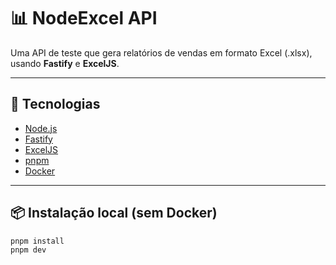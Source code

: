 # 📊 NodeExcel API

Uma API de teste que gera relatórios de vendas em formato Excel (.xlsx), usando **Fastify** e **ExcelJS**.

---

## 🚀 Tecnologias

- [Node.js](https://nodejs.org)
- [Fastify](https://fastify.dev/)
- [ExcelJS](https://github.com/exceljs/exceljs)
- [pnpm](https://pnpm.io/)
- [Docker](https://www.docker.com/)

---

## 📦 Instalação local (sem Docker)

```bash
pnpm install
pnpm dev



